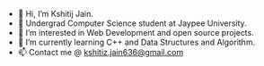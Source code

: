 - 👋 Hi, I’m Kshitij Jain.
- 🏫 Undergrad Computer Science student at Jaypee University.
- 👀 I’m interested in Web Development and open source projects.
- 🌱 I’m currently learning C++ and Data Structures and Algorithm.
- 📫 Contact me @ kshitiz.jain636@gmail.com

<!---
kshitijjain0/kshitijjain0 is a ✨ special ✨ repository because its `README.md` (this file) appears on your GitHub profile.
You can click the Preview link to take a look at your changes.
--->
